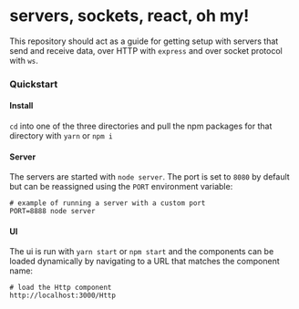 # servers, sockets, react, oh my!

This repository should act as a guide for getting setup with servers that send and receive data, over HTTP with `express` and over socket protocol with `ws`.

### Quickstart

#### Install

`cd` into one of the three directories and pull the npm packages for that directory with `yarn` or `npm i`

#### Server

The servers are started with `node server`. The port is set to `8080` by default but can be reassigned using the `PORT` environment variable:

```
# example of running a server with a custom port
PORT=8888 node server
```

#### UI

The ui is run with `yarn start` or `npm start` and the components can be loaded dynamically by navigating to a URL that matches the component name:

```
# load the Http component
http://localhost:3000/Http
```
